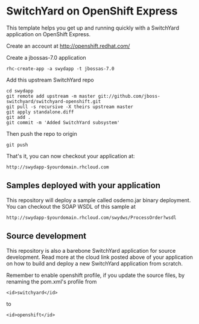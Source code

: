 SwitchYard on OpenShift Express
===============================

This template helps you get up and running quickly with a SwitchYard application on
OpenShift Express.

Create an account at http://openshift.redhat.com/

Create a jbossas-7.0 application

    rhc-create-app -a swydapp -t jbossas-7.0

Add this upstream SwitchYard repo

    cd swydapp
    git remote add upstream -m master git://github.com/jboss-switchyard/switchyard-openshift.git
    git pull -s recursive -X theirs upstream master
    git apply standalone.diff
    git add .
    git commit -m 'Added SwitchYard subsystem'

Then push the repo to origin

    git push

That's it, you can now checkout your application at:

    http://swydapp-$yourdomain.rhcloud.com

Samples deployed with your application
--------------------------------------

This repository will deploy a sample called osdemo.jar binary deployment. You can
checkout the SOAP WSDL of this sample at

    http://swydapp-$yourdomain.rhcloud.com/swydws/ProcessOrder?wsdl

Source development
------------------

This repository is also a barebone SwitchYard application for source development.
Read more at the cloud link posted above of your application on how to build and
deploy a new SwitchYard application from scratch.

Remember to enable openshift profile, if you update the source files, by renaming
the pom.xml's profile from

    <id>switchyard</id>

to

    <id>openshift</id>

